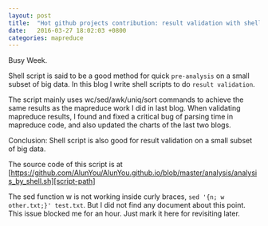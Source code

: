 ```yaml
---
layout: post
title:  "Hot github projects contribution: result validation with shell script"
date:   2016-03-27 18:02:03 +0800
categories: mapreduce
---
```


Busy Week. 

Shell script is said to be a good method for quick `pre-analysis` on a small subset of big data. In this blog I write shell scripts to do `result validation`.

The script mainly uses wc/sed/awk/uniq/sort commands to achieve the same results as the mapreduce work I did in last blog. 
When validating mapreduce results, I found and fixed a critical bug of parsing time in mapreduce code, and also updated the charts of the last two blogs. 
  
Conclusion: Shell script is also good for result validation on a small subset of big data. 
  
The source code of this script is at [https://github.com/AlunYou/AlunYou.github.io/blob/master/analysis/analysis_by_shell.sh][script-path]

The sed function w is not working inside curly braces, `sed '{n; w other.txt;}' test.txt`. But I did not find any document about this point. This issue blocked me for an hour. 
Just mark it here for revisiting later.

[script-path]: https://github.com/AlunYou/AlunYou.github.io/blob/master/analysis/analysis_by_shell.sh
